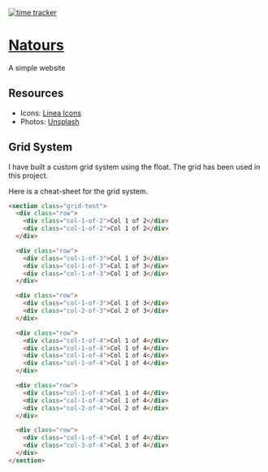 [![time tracker](https://wakatime.com/badge/github/ZobairQ/natours.svg)](https://wakatime.com/badge/github/ZobairQ/natours)

# [Natours](https://zobairq.github.io/natours/)

A simple website

## Resources

- Icons: [Linea Icons](https://linea.io/)
- Photos: [Unsplash](https://unsplash.com/)

## Grid System

I have built a custom grid system using the float. The grid has been used in this project.

Here is a cheat-sheet for the grid system.

```html
<section class="grid-test">
  <div class="row">
    <div class="col-1-of-2">Col 1 of 2</div>
    <div class="col-1-of-2">Col 1 of 2</div>
  </div>

  <div class="row">
    <div class="col-1-of-3">Col 1 of 3</div>
    <div class="col-1-of-3">Col 1 of 3</div>
    <div class="col-1-of-3">Col 1 of 3</div>
  </div>

  <div class="row">
    <div class="col-1-of-3">Col 1 of 3</div>
    <div class="col-2-of-3">Col 2 of 3</div>
  </div>

  <div class="row">
    <div class="col-1-of-4">Col 1 of 4</div>
    <div class="col-1-of-4">Col 1 of 4</div>
    <div class="col-1-of-4">Col 1 of 4</div>
    <div class="col-1-of-4">Col 1 of 4</div>
  </div>

  <div class="row">
    <div class="col-1-of-4">Col 1 of 4</div>
    <div class="col-1-of-4">Col 1 of 4</div>
    <div class="col-2-of-4">Col 2 of 4</div>
  </div>

  <div class="row">
    <div class="col-1-of-4">Col 1 of 4</div>
    <div class="col-3-of-4">Col 3 of 4</div>
  </div>
</section>
```
